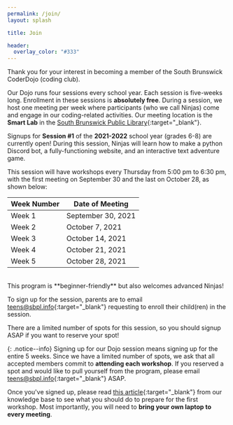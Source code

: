 ```yaml
---
permalink: /join/
layout: splash

title: Join

header:
  overlay_color: "#333"
---
```


Thank you for your interest in becoming a member of the South Brunswick CoderDojo (coding club). 

Our Dojo runs four sessions every school year. Each session is five-weeks long. Enrollment in these sessions is **absolutely free**. During a session, we host one meeting per week where participants (who we call Ninjas) come and engage in our coding-related activities. Our meeting location is the **Smart Lab** in the [South Brunswick Public Library](https://sbpl.info){:target="_blank"}. 

Signups for **Session #1** of the **2021-2022** school year (grades 6-8) are currently open! During this session, Ninjas will learn how to make a python Discord bot, a fully-functioning website, and an interactive text adventure game. 

This session will have workshops every Thursday from 5:00 pm to 6:30 pm, with the first meeting on September 30 and the last on October 28, as shown below:

| Week Number | Date of Meeting    |
|-------------|--------------------|
| Week 1      | September 30, 2021 |
| Week 2      | October 7, 2021    |
| Week 3      | October 14, 2021   |
| Week 4      | October 21, 2021   |
| Week 5      | October 28, 2021   |

<br>
This program is **beginner-friendly** but also welcomes advanced Ninjas!

To sign up for the session, parents are to email [teens@sbpl.info](mailto:teens@sbpl.info){:target="_blank"} requesting to enroll their child(ren) in the session. 

There are a limited number of spots for this session, so you should signup ASAP if you want to reserve your spot!

{: .notice--info}
Signing up for our Dojo session means signing up for the entire 5 weeks. Since we have a limited number of spots, we ask that all accepted members commit to **attending each workshop**. If you reserved a spot and would like to pull yourself from the program, please email [teens@sbpl.info](mailto:teens@sbpl.info){:target="_blank"} ASAP.

Once you've signed up, please read [this article](https://sbdojo.gitbook.io/ninjas/attending-a-dojo){:target="_blank"} from our knowledge base to see what you should do to prepare for the first workshop. Most importantly, you will need to **bring your own laptop to every meeting**.